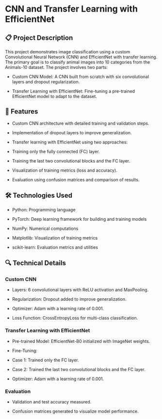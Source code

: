 # CNN and Transfer Learning with EfficientNet

## 📋 Project Description

This project demonstrates image classification using a custom Convolutional Neural Network (CNN) and EfficientNet with transfer learning. The primary goal is to classify animal images into 10 categories from the Animals-10 dataset. The project involves two parts:

* Custom CNN Model: A CNN built from scratch with six convolutional layers and dropout regularization.

* Transfer Learning with EfficientNet: Fine-tuning a pre-trained EfficientNet model to adapt to the dataset.

## 🚀 Features

* Custom CNN architecture with detailed training and validation steps.

* Implementation of dropout layers to improve generalization.

* Transfer learning with EfficientNet using two approaches:

* Training only the fully connected (FC) layer.

* Training the last two convolutional blocks and the FC layer.

* Visualization of training metrics (loss and accuracy).

* Evaluation using confusion matrices and comparison of results.

## 🛠️ Technologies Used

* Python: Programming language

* PyTorch: Deep learning framework for building and training models

* NumPy: Numerical computations

* Matplotlib: Visualization of training metrics

* scikit-learn: Evaluation metrics and utilities

## 🔍 Technical Details

### Custom CNN

* Layers: 6 convolutional layers with ReLU activation and MaxPooling.

* Regularization: Dropout added to improve generalization.

* Optimizer: Adam with a learning rate of 0.001.

* Loss Function: CrossEntropyLoss for multi-class classification.

### Transfer Learning with EfficientNet

* Pre-trained Model: EfficientNet-B0 initialized with ImageNet weights.

* Fine-Tuning:

* Case 1: Trained only the FC layer.

* Case 2: Trained the last two convolutional blocks and the FC layer.

* Optimizer: Adam with a learning rate of 0.001.

### Evaluation

* Validation and test accuracy measured.

* Confusion matrices generated to visualize model performance.

